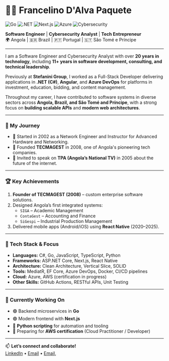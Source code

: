 # 👨‍💻 Francelino D'Alva Paquete
![Go](https://img.shields.io/badge/Go-00ADD8?style=for-the-badge&logo=go&logoColor=white)
![.NET](https://img.shields.io/badge/.NET-512BD4?style=for-the-badge&logo=dotnet&logoColor=white)
![Next.js](https://img.shields.io/badge/Next.js-000000?style=for-the-badge&logo=nextdotjs&logoColor=white)
![Azure](https://img.shields.io/badge/Azure-0078D4?style=for-the-badge&logo=microsoftazure&logoColor=white)
![Cybersecurity](https://img.shields.io/badge/Cybersecurity-0A2540?style=for-the-badge&logo=lock&logoColor=white)

**Software Engineer** | **Cybersecurity Analyst** | **Tech Entrepreneur**  
🌍 Angola | 🇧🇷 Brazil | 🇵🇹 Portugal | 🇸🇹 São Tomé e Príncipe

---

I am a Software Engineer and Cybersecurity Analyst with over **20 years in technology**, including **11+ years in software development, consulting, and technical leadership**.

Previously at **Stefanini Group**, I worked as a Full-Stack Developer delivering applications in **.NET (C#)**, **Angular**, and **Azure DevOps** for platforms in investment, education, bidding, and content management.

Throughout my career, I have contributed to software systems in diverse sectors across **Angola, Brazil, and São Tomé and Príncipe**, with a strong focus on **building scalable APIs** and **modern web architectures**.

---

### 🏁 My Journey
- 📅 Started in 2002 as a Network Engineer and Instructor for Advanced Hardware and Networking.
- 🏢 Founded **TECMAGEST** in 2008, one of Angola's pioneering tech companies.
- 💬 Invited to speak on **TPA (Angola’s National TV)** in 2005 about the future of the internet.

---

### 🏆 Key Achievements
1. **Founder of TECMAGEST (2008)** – custom enterprise software solutions.
2. Designed Angola’s first integrated systems:
   - `SIGA` – Academic Management
   - `ContaGest` – Accounting and Finance
   - `SiGespi` – Industrial Production Management
3. Delivered mobile apps (Android/iOS) using **React Native** (2020–2025).

---

### 🔧 Tech Stack & Focus

- **Languages:** C#, Go, JavaScript, TypeScript, Python  
- **Frameworks:** ASP.NET Core, Next.js, React Native  
- **Architecture:** Clean Architecture, Vertical Slice, SOLID  
- **Tools:** MediatR, EF Core, Azure DevOps, Docker, CI/CD pipelines  
- **Cloud:** Azure, AWS (certification in progress)  
- **Other Skills:** GitHub Actions, RESTful APIs, Unit Testing

---

### 🔄 Currently Working On

- 🟢 Backend microservices in **Go**
- 🟣 Modern frontend with **Next.js**
- 🐍 **Python scripting** for automation and tooling
- 🚀 Preparing for **AWS certification** (Cloud Practitioner / Developer)

---

📫 **Let’s connect and collaborate!**  
[LinkedIn](https://www.linkedin.com/in/francelino-d-alva-paquete/) • [Email](mailto:francelino.paquete@gmail.com) • [Email](mailto:tecmageste@gmail.com),
